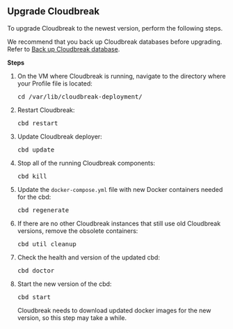 ## Upgrade Cloudbreak

To upgrade Cloudbreak to the newest version, perform the following steps.

We recommend that you back up Cloudbreak databases before upgrading. Refer to [Back up Cloudbreak database](cb-migrate.md#back-up-cloudbreak-database).

**Steps**

1. On the VM where Cloudbreak is running, navigate to the directory where your Profile file is located:

    <pre>cd /var/lib/cloudbreak-deployment/</pre>
    
2. Restart Cloudbreak:

    <pre>cbd restart</pre>
    
3. Update Cloudbreak deployer:

    <pre>cbd update</pre>
    
2. Stop all of the running Cloudbreak components:

    <pre>cbd kill</pre>
    
3. Update the `docker-compose.yml` file with new Docker containers needed for the cbd:

    <pre>cbd regenerate</pre>
    
4. If there are no other Cloudbreak instances that still use old Cloudbreak versions, remove the obsolete containers:

    <pre>cbd util cleanup</pre>
    
5. Check the health and version of the updated cbd:

    <pre>cbd doctor</pre>
    
6. Start the new version of the cbd:

    <pre>cbd start</pre>
    
    Cloudbreak needs to download updated docker images for the new version, so this step may take a while.

    
    
